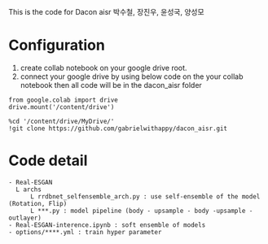 This is the code for Dacon aisr
박수철, 장진우, 윤성국, 양성모

# Configuration
1. create collab notebook on your google drive root.
2. connect your google drive by using below code on the your collab notebook
   then all code will be in the dacon_aisr folder
```
from google.colab import drive
drive.mount('/content/drive')

%cd '/content/drive/MyDrive/'
!git clone https://github.com/gabrielwithappy/dacon_aisr.git

```

# Code detail
```
- Real-ESGAN
  L archs
      L rrdbnet_selfensemble_arch.py : use self-ensemble of the model (Rotation, Flip)
      L ***.py : model pipeline (body - upsample - body -upsample -outlayer)
- Real-ESGAN-interence.ipynb : soft ensemble of models
- options/****.yml : train hyper parameter
```